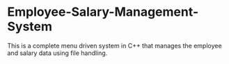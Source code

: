 # Employee-Salary-Management-System
This is a complete menu driven system in C++ that manages the employee and salary data using file handling.
